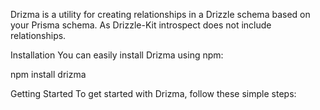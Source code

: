 Drizma is a utility for creating relationships in a Drizzle schema based on your Prisma schema. As Drizzle-Kit introspect does not include relationships.

Installation
You can easily install Drizma using npm:

npm install drizma


Getting Started
To get started with Drizma, follow these simple steps:


